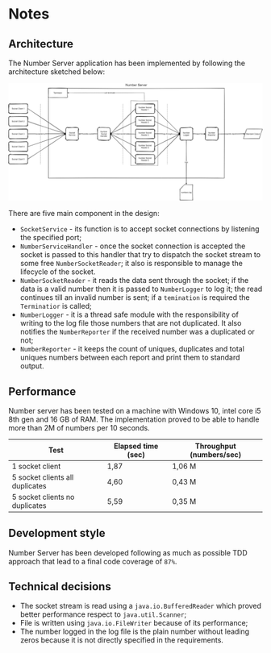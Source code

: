 # Notes

## Architecture

The Number Server application has been implemented by following the architecture sketched below:

![architecture](./architecture.png)

There are five main component in the design:
* `SocketService` - its function is to accept socket connections by listening the specified port;
* `NumberServiceHandler` - once the socket connection is accepted the socket is passed to this handler 
  that try to dispatch the socket stream to some free `NumberSocketReader`; it also is responsible to 
  manage the lifecycle of the socket.
* `NumberSocketReader` - it reads the data sent through the socket; if the data is a valid number then
  it is passed to `NumberLogger` to log it; the read continues till an invalid number is sent; if a 
  `temination` is required the `Terminatior` is called;
* `NumberLogger` - it is a thread safe module with the responsibility of writing to the log file 
  those numbers that are not duplicated. It also notifies the `NumberReporter` if the received number 
  was a duplicated or not;
* `NumberReporter` - it keeps the count of uniques, duplicates and total uniques numbers between each report 
  and print them to standard output.
  
## Performance

Number server has been tested on a machine with Windows 10, intel core i5 8th gen and 16 GB of RAM. 
The implementation proved to be able to handle more than 2M of numbers per 10 seconds.

Test                            | Elapsed time (sec)    | Throughput (numbers/sec)
--------------------------------|-----------------------|-------------------------
1 socket client                 |1,87                   | 1,06 M
5 socket clients all duplicates |4,60                   | 0,43 M
5 socket clients no duplicates  |5,59                   | 0,35 M

## Development style

Number Server has been developed following as much as possible TDD approach that lead to a final 
code coverage of `87%`.

## Technical decisions

* The socket stream is read using a `java.io.BufferedReader` which proved better performance respect to
  `java.util.Scanner`;
* File is written using `java.io.FileWriter` because of its performance;
* The number logged in the log file is the plain number without leading zeros because it is not directly 
  specified in the requirements.
